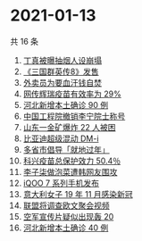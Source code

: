 # 2021-01-13

共 16 条

<!-- BEGIN -->
<!-- 最后更新时间 Wed Jan 13 2021 16:29:16 GMT+0800 (CST) -->
1. [丁真被曝抽烟人设崩塌](https://www.zhihu.com/search?q=丁真抽烟)
1. [《三国群英传8》发售](https://www.zhihu.com/search?q=三国群英传8)
1. [外卖员为要血汗钱自焚](https://www.zhihu.com/search?q=外卖员自焚)
1. [网传辉瑞疫苗有效率为 29%](https://www.zhihu.com/search?q=辉瑞疫苗)
1. [河北新增本土确诊 90 例](https://www.zhihu.com/search?q=河北新增)
1. [中国工程院撤销李宁院士称号](https://www.zhihu.com/search?q=李宁院士)
1. [山东一金矿爆炸 22 人被困](https://www.zhihu.com/search?q=山东金矿)
1. [比亚迪超级混动 DM-i](https://www.zhihu.com/search?q=比亚迪)
1. [多省市倡导「就地过年」](https://www.zhihu.com/search?q=就地过年)
1. [科兴疫苗总保护效力 50.4％](https://www.zhihu.com/search?q=科兴疫苗)
1. [李子柒做泡菜遭韩网友围攻](https://www.zhihu.com/search?q=李子柒泡菜)
1. [iQOO 7 系列手机发布](https://www.zhihu.com/search?q=iqoo7)
1. [意大利女子 19 年 11 月感染新冠](https://www.zhihu.com/search?q=意大利新冠)
1. [联盟将调查欧文聚会视频](https://www.zhihu.com/search?q=欧文)
1. [空军宣传片疑似出现轰 20 ](https://www.zhihu.com/search?q=轰20)
1. [河北新增本土确诊 40 例](https://www.zhihu.com/search?q=河北新增)
<!-- END -->
